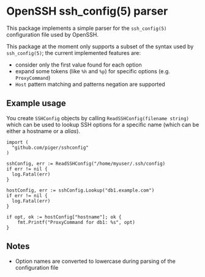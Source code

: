 # OpenSSH ssh_config(5) parser

This package implements a simple parser for the `ssh_config(5)` configuration file used by
OpenSSH.

This package at the moment only supports a subset of the syntax used by `ssh_config(5)`; the current
implemented features are:

- consider only the first value found for each option
- expand some tokens (like `%h` and `%p`) for specific options (e.g. `ProxyCommand`)
- `Host` pattern matching and patterns negation are supported

## Example usage

You create `SSHConfig` objects by calling `ReadSSHConfig(filename string)` which can be used to
lookup SSH options for a specific name (which can be either a hostname or a *alias*).

    import (
      "github.com/piger/sshconfig"
    )

    sshConfig, err := ReadSSHConfig("/home/myuser/.ssh/config)
    if err != nil {
      log.Fatal(err)
    }

    hostConfig, err := sshConfig.Lookup("db1.example.com")
    if err != nil {
      log.Fatal(err)
    }

    if opt, ok := hostConfig["hostname"]; ok {
        fmt.Printf("ProxyCommand for db1: %s", opt)
    }

## Notes

- Option names are converted to lowercase during parsing of the configuration file
